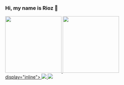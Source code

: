 ### Hi, my name is Rioz 👋

<div>
<a href="https://github.com/shrwed">
<img height="180em" src="https://github-readme-stats.vercel.app/api/top-langs/?username=shrwed&layout=compact&langs_count=7&theme=dracula"/>
<img height="180em" src="https://github-readme-stats.vercel.app/api?username=shrwed&show_icons=true&theme=dracula&include_all_commits=true&count_private=true"/>
</div>

<div> display="inline">
 <img width-'50' height-'50' src="https://cdn.jsdelivr.net/gh/devicons/devicon/icons/lua/lua-plain-wordmark.svg" />
 <img width-'50' height-'50' src="https://cdn.jsdelivr.net/gh/devicons/devicon/icons/python/python-original-wordmark.svg" />
 </div>
